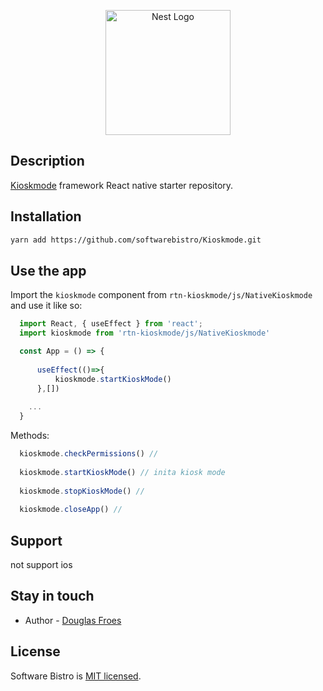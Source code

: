 <p align="center">
  <a href="http://nestjs.com/" target="blank"><img src="https://avatars.githubusercontent.com/u/66649275?s=400&u=13451b2fdf98f8283b669700e078f78ddf2c1812&v=4" width="200" alt="Nest Logo" />
  </a>
</p>


## Description

[Kioskmode](https://github.com/softwarebistro/Kioskmode) framework React native starter repository.

## Installation

```bash
yarn add https://github.com/softwarebistro/Kioskmode.git
```

## Use the app



  Import the `kioskmode` component from `rtn-kioskmode/js/NativeKioskmode` and use it like so:

  ```jsx
    import React, { useEffect } from 'react';
    import kioskmode from 'rtn-kioskmode/js/NativeKioskmode'

    const App = () => {
   
        useEffect(()=>{
            kioskmode.startKioskMode()
        },[])
   
      ...
    }
  ```


  Methods:
  ```ts
    kioskmode.checkPermissions() //
    
    kioskmode.startKioskMode() // inita kiosk mode
    
    kioskmode.stopKioskMode() // 
    
    kioskmode.closeApp() //
  ```


## Support
  not support ios

## Stay in touch

 - Author - [Douglas Froes](https://github.com/DouglasFroes)
<!--
- Website - [https://nestjs.com](https://nestjs.com/)
- Twitter - [@nestframework](https://twitter.com/nestframework) -->

## License

Software Bistro is [MIT licensed](LICENSE).

